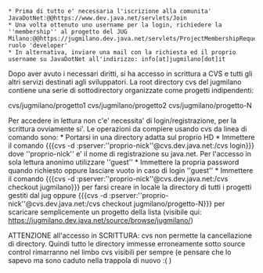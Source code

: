 	* Prima di tutto e' necessaria l'iscrizione alla comunita' JavaDotNet:@@https://www.dev.java.net/servlets/Join
	* Una volta ottenuto uno username per la login, richiedere la ''membership'' al progetto del JUG Milano:@@https://jugmilano.dev.java.net/servlets/ProjectMembershipRequest@@con ruolo 'developer'
	* In alternativa, inviare una mail con la richiesta ed il proprio username su JavaDotNet all'indirizzo: info[at]jugmilano[dot]it

Dopo aver avuto i necessari diritti, si ha accesso in scrittura a CVS e tutti gli altri servizi destinati agli sviluppatori. La root directory cvs del jugmilano contiene una serie di sottodirectory organizzate come progetti indipendenti:

cvs/jugmilano/progetto1
cvs/jugmilano/progetto2
cvs/jugmilano/progetto-N

Per accedere in lettura non c'e' necessita' di login/registrazione, per la scrittura ovviamente si'. Le operazioni da compiere usando cvs da linea di comando sono:
	* Portarsi in una directory adatta sul proprio HD
	* Immettere il comando {{{cvs -d :pserver:''proprio-nick''@cvs.dev.java.net:/cvs login}}} dove ''proprio-nick'' e' il nome di registrazione su java.net. Per l'accesso in sola lettura anonimo utilizzare ''guest''
	* Immettere la propria password quando richiesto oppure lasciare vuoto in caso di login ''guest''
	* Immettere il comando {{{cvs -d :pserver:''proprio-nick''@cvs.dev.java.net:/cvs checkout jugmilano}}} per farsi creare in locale la directory di tutti i progetti gestiti dal jug oppure {{{cvs -d :pserver:''proprio-nick''@cvs.dev.java.net:/cvs checkout jugmilano/progetto-N}}} per scaricare semplicemente un progetto della lista (visibile qui: https://jugmilano.dev.java.net/source/browse/jugmilano/)

ATTENZIONE all'accesso in SCRITTURA: cvs non permette la cancellazione di directory. Quindi tutto le directory immesse erroneamente sotto source control rimarranno nel limbo cvs visibili per sempre (e pensare che lo sapevo ma sono caduto nella trappola di nuovo :( )

